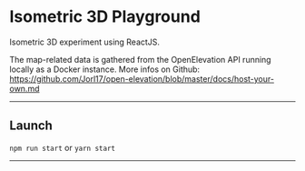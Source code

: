 # Isometric 3D Playground

Isometric 3D experiment using ReactJS.

The map-related data is gathered from the OpenElevation API running locally as a Docker instance.
More infos on Github: https://github.com/Jorl17/open-elevation/blob/master/docs/host-your-own.md

---

## Launch

`npm run start` or `yarn start`

---
